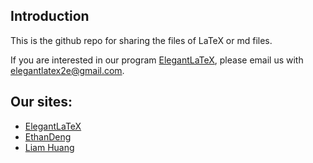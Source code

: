 ## Introduction

This is the github repo for sharing the files of LaTeX or md files.

If you are interested in our program [ElegantLaTeX](http://elegantlatex.org), please email us with [elegantlatex2e@gmail.com](elegantlatex2e@gmail.com). 

## Our sites:

+ [ElegantLaTeX](http://elegantlatex.org)
+ [EthanDeng](http://ddswhu.com)
+ [Liam Huang](http://liam0205.me)
